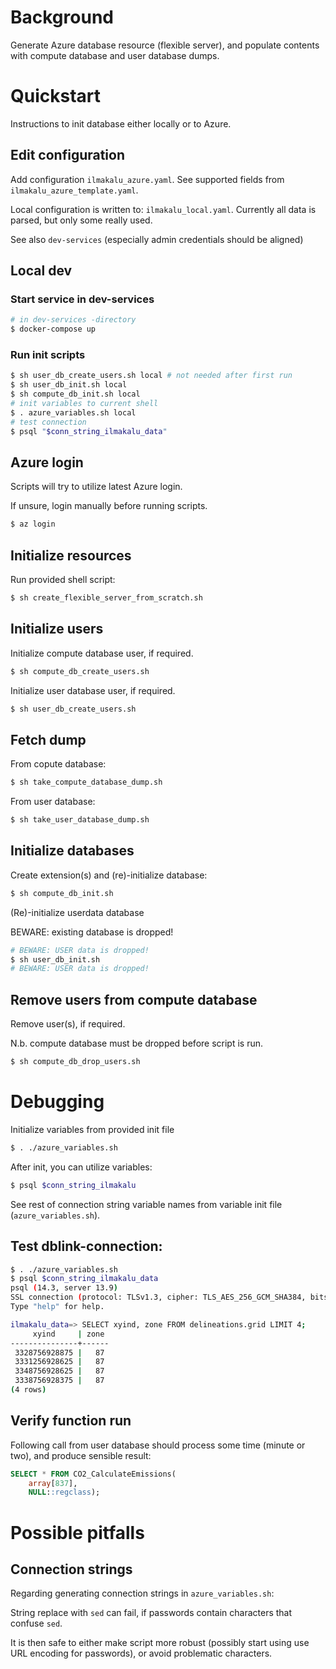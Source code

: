 # Background

Generate Azure database resource (flexible server), and
populate contents with compute database and user database dumps.

# Quickstart

Instructions to init database either locally or to Azure.

## Edit configuration

Add configuration `ilmakalu_azure.yaml`. See supported fields from `ilmakalu_azure_template.yaml`.

Local configuration is written to: `ilmakalu_local.yaml`. Currently all data is parsed,
but only some really used.

See also `dev-services` (especially admin credentials should be aligned)

## Local dev

### Start service in dev-services

```sh
# in dev-services -directory
$ docker-compose up
```

### Run init scripts
```sh
$ sh user_db_create_users.sh local # not needed after first run
$ sh user_db_init.sh local
$ sh compute_db_init.sh local
# init variables to current shell
$ . azure_variables.sh local
# test connection
$ psql "$conn_string_ilmakalu_data"
```

## Azure login

Scripts will try to utilize latest Azure login.

If unsure, login manually before running scripts.

```sh
$ az login
```

## Initialize resources

Run provided shell script:

```sh
$ sh create_flexible_server_from_scratch.sh
```

## Initialize users

Initialize compute database user, if required.

```sh
$ sh compute_db_create_users.sh
```

Initialize user database user, if required.

```sh
$ sh user_db_create_users.sh
```

## Fetch dump

From copute database:

```sh
$ sh take_compute_database_dump.sh
```

From user database:

```sh
$ sh take_user_database_dump.sh
```

## Initialize databases

Create extension(s) and (re)-initialize database:

```sh
$ sh compute_db_init.sh
```

(Re)-initialize userdata database

BEWARE: existing database is dropped!

```sh
# BEWARE: USER data is dropped!
$ sh user_db_init.sh
# BEWARE: USER data is dropped!
```

## Remove users from compute database

Remove user(s), if required.

N.b. compute database must be dropped before script is run.

```sh
$ sh compute_db_drop_users.sh
```

# Debugging

Initialize variables from provided init file

```sh
$ . ./azure_variables.sh
```

After init, you can utilize variables:

```sh
$ psql $conn_string_ilmakalu
```

See rest of connection string variable names from variable init file (`azure_variables.sh`).

## Test dblink-connection:

```sh
$ . ./azure_variables.sh
$ psql $conn_string_ilmakalu_data
psql (14.3, server 13.9)
SSL connection (protocol: TLSv1.3, cipher: TLS_AES_256_GCM_SHA384, bits: 256, compression: off)
Type "help" for help.

ilmakalu_data=> SELECT xyind, zone FROM delineations.grid LIMIT 4;
     xyind     | zone 
---------------+------
 3328756928875 |   87
 3331256928625 |   87
 3348756928625 |   87
 3338756928375 |   87
(4 rows)
```

## Verify function run

Following call from user database should process some time (minute or two), and produce sensible result:

```sql
SELECT * FROM CO2_CalculateEmissions(
    array[837],
    NULL::regclass);
```

# Possible pitfalls

## Connection strings

Regarding generating connection strings in `azure_variables.sh`:

String replace with `sed` can fail, if passwords contain characters that confuse `sed`.

It is then safe to either make script more robust (possibly start using
use URL encoding for passwords), or avoid problematic characters.
